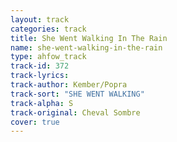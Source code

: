 ```yaml
---
layout: track
categories: track
title: She Went Walking In The Rain
name: she-went-walking-in-the-rain
type: ahfow_track
track-id: 372
track-lyrics: 
track-author: Kember/Popra
track-sort: "SHE WENT WALKING"
track-alpha: S
track-original: Cheval Sombre
cover: true
---
```


